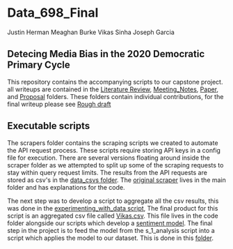 # Data_698_Final

Justin Herman
Meaghan Burke
Vikas Sinha
Joseph Garcia 

## Detecing Media Bias in the 2020 Democratic Primary Cycle

This repository contains the accompanying scripts to our capstone project. all writeups are contained in the [Literature Review](https://github.com/mburke65/Data_698_Final/tree/master/Literature_Review), [Meeting_Notes](https://github.com/mburke65/Data_698_Final/tree/master/Meeting_Notes), [Paper](https://github.com/mburke65/Data_698_Final/tree/master/Paper), and [Proposal](https://github.com/mburke65/Data_698_Final/tree/master/Proposal) folders.  These folders contain individual contributions, for the final writeup please see [Rough draft ](http://google.comhttps://github.com/mburke65/Data_698_Final/blob/master/Paper/FinalPaper_vks.docx)

## Executable scripts

The scrapers folder contains the scraping scripts we created to automate the API request process.  These scripts require storing API keys in a config file for execution. There are several versions floating around inside the scraper folder as we attempted to split up some of the scraping requests to stay within query request limits.  The results from the API requests are stored as csv's in the [data_csvs folder](https://github.com/mburke65/Data_698_Final/tree/master/data_csvs). The [original scraper](Develop_automated_news_aggregator.ipynb) lives in the main folder and has explanations for the code.    

The next step was to develop a script to aggregate all the csv results, this was done in the [experimenting_with_data script](https://github.com/mburke65/Data_698_Final/blob/master/expermineting_with_data.ipynb),  The final product for this script is an aggregated csv file called [Vikas.csv](https://github.com/mburke65/Data_698_Final/tree/master/code).  This file lives in the code folder alongside our scripts which develop a [sentiment model](https://github.com/mburke65/Data_698_Final/blob/master/code/s1_analysis.py). The final step in the project is to feed the model from the s_1_analysis script into a script which applies the model to our dataset.  This is done in this [folder](https://github.com/mburke65/Data_698_Final/blob/master/code/naive_sent_analysis.ipynb).   


